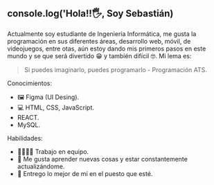 ## console.log('Hola!!🖐, Soy Sebastián)

Actualmente soy estudiante de Ingeniería Informática, me gusta la programación en sus diferentes áreas, desarrollo web, móvil, de videojuegos, entre otas, aún estoy dando mis primeros pasos en este mundo y se que será divertido 😁 y también difícil 🤓. Mi lema es:
> Si puedes imaginarlo, puedes programarlo - Programación ATS.

Conocimientos:
- 🖼 Figma (UI Desing).
- 💻 HTML, CSS, JavaScript.
- REACT.
- MySQL.

Habilidades:
- 👨‍💼👨‍💼 Trabajo en equipo.
- 🔎 Me gusta aprender nuevas cosas y estar constantemente actualizándome.
- 💪 Entrego lo mejor de mí en el puesto que esté.

